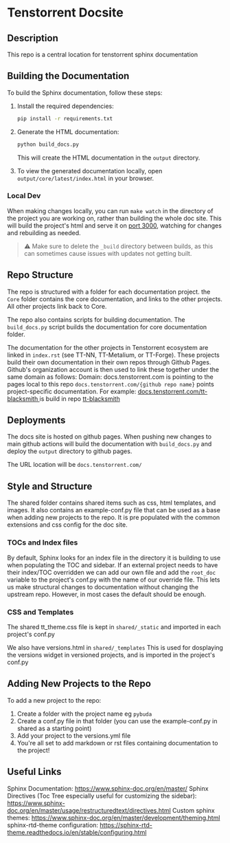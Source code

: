 # Tenstorrent Docsite

## Description

This repo is a central location for tenstorrent sphinx documentation


## Building the Documentation

To build the Sphinx documentation, follow these steps:

1. Install the required dependencies:

    ```bash
    pip install -r requirements.txt
    ```

2. Generate the HTML documentation:

    ```bash
    python build_docs.py
    ```

    This will create the HTML documentation in the `output` directory.

3. To view the generated documentation locally, open `output/core/latest/index.html` in your browser.

### Local Dev

When making changes locally, you can run `make watch` in the directory of the project you are working on, rather than building the whole doc site. This will build the project's html and serve it on [port 3000](http://127.0.0.1:3000), watching for changes and rebuilding as needed.

> ⚠️
> Make sure to delete the `_build` directory between builds, as this can sometimes cause issues with updates not getting built.

## Repo Structure

The repo is structured with a folder for each documentation project. the `Core` folder contains the core documentation, and links to the other projects. All other projects link back to Core.

The repo also contains scripts for building documentation.
The `build_docs.py` script builds the documentation for core documentation folder.

The documentation for the other projects in Tenstorrent ecosystem are linked in `index.rst` (see TT-NN, TT-Metalium, or TT-Forge). These projects build their own documentation 
in their own repos through Github Pages. Github's organization account is then used to link these together under the same domain as follows:
Domain: docs.tenstorrent.com is pointing to the pages local to this repo
`docs.tenstorrent.com/{github repo name}` points project-specific documentation. For example: [docs.tenstorrent.com/tt-blacksmith ](https://docs.tenstorrent.com/tt-blacksmith/)
is build in repo [tt-blacksmith](https://github.com/tenstorrent/tt-blacksmith)

## Deployments

The docs site is hosted on github pages. When pushing new changes to main github actions will build the documentation with `build_docs.py` and deploy the `output` directory to github pages.

The URL location will be `docs.tenstorrent.com/`

## Style and Structure

The shared folder contains shared items such as css, html templates, and images. It also contains an example-conf.py file that can be used as a base when adding new projects to the repo. It is pre populated with the common extensions and css config for the doc site.

### TOCs and Index files

By default, Sphinx looks for an index file in the directory it is building to use when populating the TOC and sidebar. If an external project needs to have their index/TOC overridden we can add our own file and add the `root_doc` variable to the project's conf.py with the name of our override file. This lets us make structural changes to documentation without changing the upstream repo. However, in most cases the default should be enough.

### CSS and Templates

The shared tt_theme.css file is kept in `shared/_static` and imported in each project's conf.py

We also have versions.html in `shared/_templates` This is used for dosplaying the versions widget in versioned projects, and is imported in the project's conf.py

## Adding New Projects to the Repo

To add a new project to the repo:

1. Create a folder with the project name eg `pybuda`
2. Create a conf.py file in that folder (you can use the example-conf.py in shared as a starting point)
3. Add your project to the versions.yml file
4. You're all set to add markdown or rst files containing documentation to the project!

## Useful Links

Sphinx Documentation: https://www.sphinx-doc.org/en/master/
Sphinx Directives (Toc Tree especially useful for customizing the sidebar): https://www.sphinx-doc.org/en/master/usage/restructuredtext/directives.html
Custom sphinx themes: https://www.sphinx-doc.org/en/master/development/theming.html
sphinx-rtd-theme configuration: https://sphinx-rtd-theme.readthedocs.io/en/stable/configuring.html
